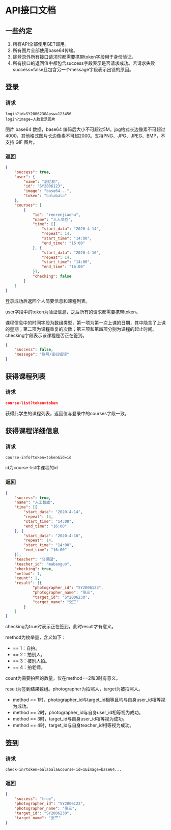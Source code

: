 # API接口文档

## 一些约定

1. 所有API全部使用GET调用。
2. 所有图片全部使用base64传输。
3. 除登录外所有接口请求时都需要携带token字段用于身份验证。
4. 所有接口的返回值中都包含success字段表示是否请求成功。若请求失败success=false且包含另一个message字段表示出错的原因。

## 登录

### 请求

```
login?id=SY2006230&psw=123456
login?image=人脸登录图片
```

图片 base64 数据，base64 编码后大小不可超过5M。jpg格式长边像素不可超过4000，其他格式图片长边像素不可超2000。支持PNG、JPG、JPEG、BMP，不支持 GIF 图片。

### 返回

```json
{
    "success": true,
    "user": {
        "name": "湛忆初",
        "id": "SY2006123",
        "image": "base64...",
        "token": "balabala"
    },
    "courses": [
        {
            "id": "renrenjiaohu",
            "name": "人人交互",
            "time": [{
            	"start_data": "2020-4-14",
            	"repeat": 14,
            	"start_time": "14:00",
            	"end_time": "16:00"
        	}, {
            	"start_data": "2020-4-16",
            	"repeat": 14,
            	"start_time": "14:00",
            	"end_time": "16:00"
        	}],
            "checking": false
        }
    ]
}
```

登录成功后返回个人简要信息和课程列表。

user字段中的token为验证信息，之后所有的请求都需要携带token。

课程信息中的时间字段为数组类型，第一项为第一次上课的日期，其中隐含了上课的星期；第二项为课程重复的次数；第三项和第四项分别为课程的起止时间。checking字段表示该课程是否正在签到。

```json
{
    "success": false,
    "message": "账号/密码错误"
}
```

## 获得课程列表

### 请求

```json
course-list?token=token
```

获得此学生的课程列表，返回值与登录中的courses字段一致。

## 获得课程详细信息

### 请求

```
course-info?token=token&id=id
```

id为course-list中课程的id

### 返回

```json
{
    "success": true,
	"name": "人工智能",
    "time": [{
        "start_data": "2020-4-14",
        "repeat": 14,
        "start_time": "14:00",
        "end_time": "16:00"
    }, {
        "start_data": "2020-4-16",
        "repeat": 14,
        "start_time": "14:00",
        "end_time": "16:00"
    }],
    "teacher": "马保国",
    "teacher_id": "mabaoguo",
    "checking": true,
    "method": 1,
    "count": 1,
    "result": [{
            "photographer_id": "SY2006123",
            "photographer_name": "张三",
            "target_id": "SY2006230",
            "target_name": "张三"
        }
    ]
}
```

checking为true时表示正在签到，此时result才有意义。

method为枚举量，含义如下：

+ == 1：自拍。
+ == 2：拍别人。
+ == 3：被别人拍。
+ == 4：拍老师。

count为需要拍照的数量，仅在method==2和3时有意义。

result为签到结果数组。photographer为拍照人，target为被拍照人。

+ method == 1时，photographer_id与target_id相等且均与自身user_id相等视为成功。
+ method == 2时，photographer_id与自身user_id相等视为成功。
+ method == 3时，target_id与自身user_id相等视为成功。
+ method == 4时，target_id与自身teacher_id相等视为成功。

## 签到

### 请求

```
check-in?token=balabala&course-id=1&image=base64...
```

### 返回

```json
{
    "success": "true",
    "photographer_id": "SY2006123",
    "photographer_name": "张三",
    "target_id": "SY2006230",
    "target_name": "张三"
}
```

